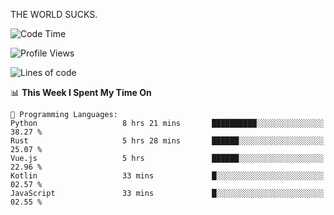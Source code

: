 THE WORLD SUCKS.

<!--START_SECTION:waka-->
![Code Time](http://img.shields.io/badge/Code%20Time-899%20hrs%2031%20mins-blue)

![Profile Views](http://img.shields.io/badge/Profile%20Views-0-blue)

![Lines of code](https://img.shields.io/badge/From%20Hello%20World%20I%27ve%20Written-1.3%20million%20lines%20of%20code-blue)

📊 **This Week I Spent My Time On** 

```text
💬 Programming Languages: 
Python                   8 hrs 21 mins       ██████████░░░░░░░░░░░░░░░   38.27 % 
Rust                     5 hrs 28 mins       ██████░░░░░░░░░░░░░░░░░░░   25.07 % 
Vue.js                   5 hrs               ██████░░░░░░░░░░░░░░░░░░░   22.96 % 
Kotlin                   33 mins             █░░░░░░░░░░░░░░░░░░░░░░░░   02.57 % 
JavaScript               33 mins             █░░░░░░░░░░░░░░░░░░░░░░░░   02.55 % 
```


<!--END_SECTION:waka-->
